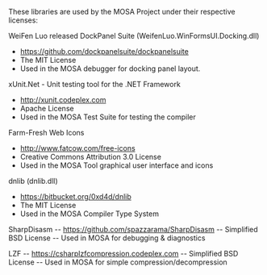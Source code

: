 These libraries are used by the MOSA Project under their respective licenses:

WeiFen Luo released DockPanel Suite (WeifenLuo.WinFormsUI.Docking.dll)
- https://github.com/dockpanelsuite/dockpanelsuite
- The MIT License
- Used in the MOSA debugger for docking panel layout.
	
xUnit.Net - Unit testing tool for the .NET Framework
- http://xunit.codeplex.com
- Apache License
- Used in the MOSA Test Suite for testing the compiler

Farm-Fresh Web Icons
- http://www.fatcow.com/free-icons
- Creative Commons Attribution 3.0 License
- Used in the MOSA Tool graphical user interface and icons

dnlib (dnlib.dll)
- https://bitbucket.org/0xd4d/dnlib
- The MIT License
- Used in the MOSA Compiler Type System

SharpDisasm
-- https://github.com/spazzarama/SharpDisasm
-- Simplified BSD License
-- Used in MOSA for debugging & diagnostics

LZF
-- https://csharplzfcompression.codeplex.com
-- Simplified BSD License
-- Used in MOSA for simple compression/decompression
